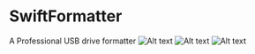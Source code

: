 # SwiftFormatter
A Professional USB drive formatter
![Alt text](https://i.imgur.com/4pTwVux.png "a title")
![Alt text](https://i.imgur.com/haFdkv4.png "a title")
![Alt text](https://i.imgur.com/Xq2iP5r.png "a title")
